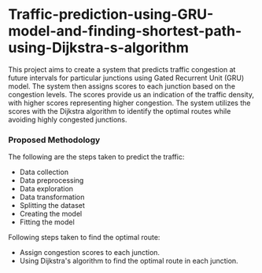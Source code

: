 # Traffic-prediction-using-GRU-model-and-finding-shortest-path-using-Dijkstra-s-algorithm

This project aims to create a system that predicts traffic congestion at future intervals for particular junctions using Gated Recurrent Unit (GRU) model. The system then assigns scores to each junction based on the congestion levels. The scores provide us an indication of the traffic density, with higher scores representing higher congestion. The system utilizes the scores with the Dijkstra algorithm to identify the optimal routes while avoiding highly congested junctions.

### Proposed Methodology
The following are the steps taken to predict the traffic:
- Data collection
- Data preprocessing
- Data exploration
- Data transformation
- Splitting the dataset
- Creating the model
- Fitting the model

Following steps taken to find the optimal route:
- Assign congestion scores to each junction.
- Using Dijkstra's algorithm to find the optimal route in each junction.








